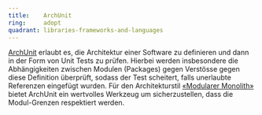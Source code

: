 ```yaml
---
title:    ArchUnit  
ring:     adopt  
quadrant: libraries-frameworks-and-languages
---
```


[ArchUnit][archunit] erlaubt es, die Architektur einer Software zu definieren und dann in der Form von Unit Tests zu prüfen. Hierbei
werden insbesondere die Abhängigkeiten zwischen Modulen (Packages) gegen Verstösse gegen diese Definition überprüft,
sodass der Test scheitert, falls unerlaubte Referenzen eingefügt wurden. Für den Architekturstil [«Modularer Monolith»](modularized-monolith.html)
bietet ArchUnit ein wertvolles Werkzeug um sicherzustellen, dass die Modul-Grenzen respektiert werden.

[archunit]: https://www.archunit.org/
